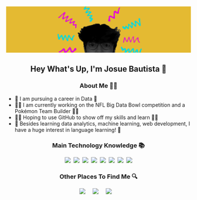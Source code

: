 <img src="Github-Banner.png"></img>

## <div align="center">Hey What's Up, I'm Josue Bautista 👋 </div>
### <div align="center">About Me 👨‍🚀</div>
- 🌱 I am pursuing a career in Data 🌱
- 👨‍💻 I am currently working on the NFL Big Data Bowl competition and a Pokémon Team Builder 👨‍💻
- 🙇‍♂️ Hoping to use GitHub to show off my skills and learn 🙇‍♂️
- 💬 Besides learning data analytics, machine learning, web development, I have a huge interest in language learning! 💬

### <div align="center">Main Technology Knowledge 📚</div>
<p align="center">
  <img src="https://img.shields.io/badge/Python-3776AB.svg?&style=flat&logo=python&logoColor=yellow" />&nbsp;
  <img src="https://img.shields.io/badge/SQLite-003B57.svg?&style=flat&logo=sqlite&logoColor=blue&labelColor=%23e6e6e6&color=%23e6e6e6"/>&nbsp;
  <img src="https://img.shields.io/badge/-Excel-Excel?style=flat-square&logo=microsoftexcel&logoColor=%23f7f7f7&labelColor=%23017a20&color=%23017a20" />&nbsp;
  <img src="https://img.shields.io/badge/-Scikit_Learn-Scikit_Learn?style=flat-square&logo=scikitlearn&logoColor=%23d99504&labelColor=%231170f5&color=%231170f5" />&nbsp;
  <img src="https://img.shields.io/badge/-TensorFlow-TensorFlow?style=flat-square&logo=tensorflow&logoColor=%23d99504&labelColor=2e2e2e&color=2e2e2e" />&nbsp;
  <img src="https://img.shields.io/badge/XGBoost-A60303" />&nbsp;
  <img src="https://img.shields.io/badge/CatBoost-045956" />&nbsp;
  <img src="https://img.shields.io/badge/LightGBM-E374FC" />
</p>

### <div align="center">Other Places To Find Me 🔍</div>

<p align="center">
  <a href="https://www.kaggle.com/josuebautista"><img src="https://img.shields.io/badge/-Kaggle-Kaggle?style=flat-square&logo=kaggle&logoColor=%23127dff&labelColor=%23e6e6e6&color=%23e6e6e6" /></a>&nbsp;&nbsp;&nbsp;&nbsp;
  <a href="https://www.linkedin.com/in/josue-bautista-quiroz-02b97026a/"><img src="https://img.shields.io/badge/-Linkedin-Linkedin?style=flat-square&logo=linkedin&logoColor=%23e6e6e6&labelColor=%230259c4&color=%230259c4" /></a>&nbsp;&nbsp;&nbsp;&nbsp;
  <a href="mailto:me@josuebautista.com"><img src="https://img.shields.io/badge/-me%40josuebautista.com-Email?style=flat-square&logo=gmail&logoColor=%232e2e2e&labelColor=%23d9ca02&color=%23d9ca02" /></a>&nbsp;&nbsp;&nbsp;&nbsp;

</p>
<!--
**APoodle/APoodle** is a ✨ _special_ ✨ repository because its `README.md` (this file) appears on your GitHub profile.

Here are some ideas to get you started:

- 🔭 I’m currently working on ...
- 🌱 I’m currently learning ...
- 👯 I’m looking to collaborate on ...
- 🤔 I’m looking for help with ...
- 💬 Ask me about ...
- 📫 How to reach me: ...
- 😄 Pronouns: ...
- ⚡ Fun fact: ...
-->
